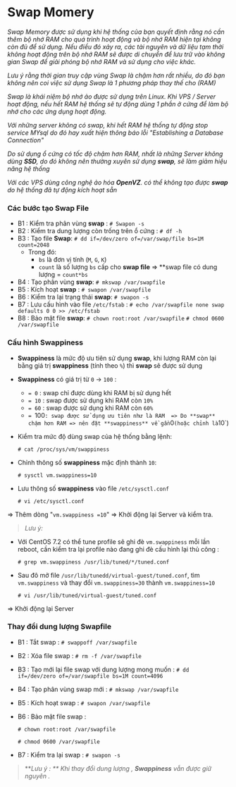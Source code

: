 # Swap Momery
*Swap Memory được sử dụng khi hệ thống của bạn quyết định rằng nó cần thêm bộ nhớ RAM cho quá trình hoạt động và bộ nhớ RAM hiện tại không còn đủ để sử dụng. Nếu điều đó xảy ra, các tài nguyên và dữ liệu tạm thời không hoạt động trên bộ nhớ RAM sẽ được di chuyển để lưu trữ vào không gian Swap để giải phóng bộ nhớ RAM và sử dụng cho việc khác.*

*Lưu ý rằng thời gian truy cập vùng Swap là chậm hơn rất nhiều, do đó bạn không nên coi  việc sử dụng Swap là 1 phương pháp thay thế cho (RAM)*

*Swap là khái niệm bộ nhớ ảo được sử dụng trên Linux. Khi VPS / Server hoạt động, nếu hết RAM hệ thống sẽ tự động dùng 1 phần ở cứng để làm bộ nhớ cho các ứng dụng hoạt động.*

*Với những server không có swap, khi hết RAM hệ thống tự động stop service MYsql do đó hay xuất hiện thông báo lỗi "Establishing a Database Connection"*

*Do sử dụng ổ cứng có tốc độ chậm hơn RAM, nhất là những Server không dùng **SSD**, do đó không nên thường xuyên sử dụng **swap**, sẽ làm giảm hiệu năng hệ thống*

*Với các VPS dùng công nghệ ảo hóa **OpenVZ**. có thể không tạo được **swap** do hệ thống đã tự động kích hoạt sẵn*

### Các bước tạo Swap File
 * B1 : Kiểm tra phân vùng **swap** :
   `# Swapon -s`
 * B2 : Kiểm tra dung lượng còn trống trên ổ cứng :
   `# df -h`
 * B3 : Tạo file **Swap**:
   `# dd if=/dev/zero of=/var/swap/file bs=1M count=2048`
   * Trong đó:
     * `bs` là đơn vị tính (`M`, `G`, `K`)
     * `count` là số lượng `bs` cấp cho **swap file**
       => **swap file có dung lượng = `count*bs`
 * B4 : Tạo phân vùng **swap**:
   `# mkswap /var/swapfile`
 * B5 : Kích hoạt **swap** :
   `# swapon /var/swapfile`
 * B6 : Kiểm tra lại trạng thái **swap**:
   `# swapon -s`
 * B7 : Lưu cấu hình vào file `/etc/fstab` :
   `# echo /var/swapfile none swap defaults 0 0 >> /etc/fstab`
 * B8 : Bảo mật file **swap**:
   `# chown root:root /var/swapfile`
   `# chmod 0600 /var/swapfile`
### Cấu hình Swappiness
 * **Swappiness** là mức độ ưu tiên sử dụng **swap**, khi lượng RAM còn lại bằng giá trị **swappiness** (tính theo `%`) thì **swap** sẽ được sử dụng
 * **Swappiness** có giá trị từ `0` -> `100` :
   * `= 0` : swap chỉ được dùng khi RAM bị sử dụng hết
   * `= 10` : swap được sử dụng khi RAM còn `10%`
   * `= 60` : swap được sử dụng khi RAM còn `60%`
   * `= `100` : swap được sử dụng ưu tiên như là RAM 
     => Do **swap** chậm hơn RAM => nên đặt **swappiness** về gần `0` (hoặc chỉnh là `10`)
 * Kiểm tra mức độ dùng swap của hệ thống bằng lệnh:

     `# cat /proc/sys/vm/swappiness`
 * Chỉnh thông số **swappiness** mặc định thành `10`:

     `# sysctl vm.swappiness=10`

 * Lưu thông số **swappiness** vào file `/etc/sysctl.conf`

     `# vi /etc/sysctl.conf`
  
  => Thêm dòng "`vm.swappiness =10`"
  => Khởi động lại Server và kiểm tra.
> *Lưu ý:*
 * Với CentOS 7.2 có thể tune profile sẽ ghi đè `vm.swappiness` mỗi lần reboot, cần kiểm tra lại profile nào đang ghi đè cấu hình lại thủ công :

   `# grep vm.swappiness /usr/lib/tuned/*/tuned.conf`
 * Sau đô mở file `/usr/lib/tunedd/virtual-guest/tuned.conf`, tìm `vm.swappiness` và thay đổi `vm.swappiness=30` thành `vm.swappiness=10`

   `# vi /usr/lib/tuned/virtual-guest/tuned.conf`
   
=> Khởi động lại Server

### Thay đổi dung lượng Swapfile
 * B1 : Tắt swap :
   `# swappoff /var/swapfile`
 * B2 : Xóa file swap :
   `# rm -f /var/swapfile`
 * B3 : Tạo mới lại file swap với dung lượng mong muốn :
   `# dd if=/dev/zero of=/var/swapfile bs=1M count=4096`
 * B4 : Tạo phân vùng swap mới :
   `# mkswap /var/swapfile`
 * B5 : Kích hoạt swap :
   `# swapon /var/swapfile`
 * B6 : Bảo mật file swap :

   `# chown root:root /var/swapfile`

   `# chmod 0600 /var/swapfile`
 * B7 : Kiểm tra lại swap :
   `# swapon -s`

> ***Lưu ý : ** Khi thay đổi dung lượng , **Swappiness** vẫn được giữ nguyên .*
